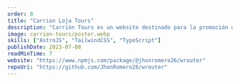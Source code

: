 ```yaml
---
order: 8
title: "Carrion Loja Tours"
description: "Carrión Tours es un website destinado para la promoción de rutas, actividades, lugares turisticos y restaurantes en la provincia de Loja con fines informativos promovida por el Hotel Carrión."
image: carrion-tours/poster.webp
skills: ["AstroJS", "TailwindCSS", "TypeScript"]
publishDate: 2023-07-08
readMinTime: 7
website: "https://www.npmjs.com/package/@jhonromero26/wrouter"
repoUri: "https://github.com/JhonRomero26/wrouter"
---
```

